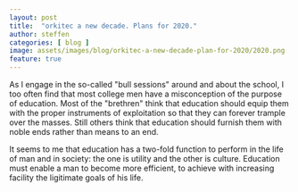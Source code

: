 ```yaml
---
layout: post
title:  "orkitec a new decade. Plans for 2020."
author: steffen
categories: [ blog ]
image: assets/images/blog/orkitec-a-new-decade-plan-for-2020/2020.png
feature: true
---
```

As I engage in the so-called "bull sessions" around and about the school, I too often find that most college men have a misconception of the purpose of education. Most of the "brethren" think that education should equip them with the proper instruments of exploitation so that they can forever trample over the masses. Still others think that education should furnish them with noble ends rather than means to an end.

It seems to me that education has a two-fold function to perform in the life of man and in society: the one is utility and the other is culture. Education must enable a man to become more efficient, to achieve with increasing facility the ligitimate goals of his life.